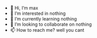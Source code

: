 - 👋 Hi, I’m max
- 👀 I’m interested in nothing
- 🌱 I’m currently learning nothing
- 💞️ I’m looking to collaborate on nothing
- 📫 How to reach me? well you cant 

<!---
maxcodl/maxcodl is a ✨ special ✨ repository because its `README.md` (this file) appears on your GitHub profile.
You can click the Preview link to take a look at your changes.
--->

